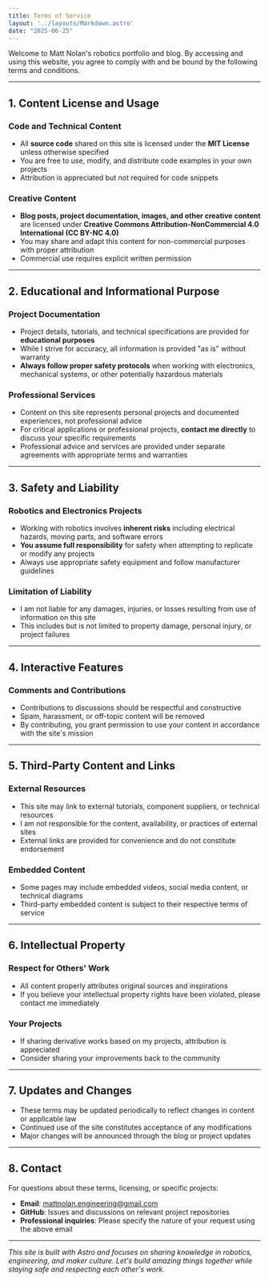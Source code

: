 ```yaml
---
title: Terms of Service
layout: '../layouts/Markdown.astro'
date: "2025-06-25"
---
```


Welcome to Matt Nolan's robotics portfolio and blog. By accessing and using this website, you agree to comply with and be bound by the following terms and conditions.

---

## 1. Content License and Usage

### Code and Technical Content
- All **source code** shared on this site is licensed under the **MIT License** unless otherwise specified
- You are free to use, modify, and distribute code examples in your own projects
- Attribution is appreciated but not required for code snippets

### Creative Content
- **Blog posts, project documentation, images, and other creative content** are licensed under **Creative Commons Attribution-NonCommercial 4.0 International (CC BY-NC 4.0)**
- You may share and adapt this content for non-commercial purposes with proper attribution
- Commercial use requires explicit written permission

---

## 2. Educational and Informational Purpose

### Project Documentation
- Project details, tutorials, and technical specifications are provided for **educational purposes**
- While I strive for accuracy, all information is provided "as is" without warranty
- **Always follow proper safety protocols** when working with electronics, mechanical systems, or other potentially hazardous materials

### Professional Services
- Content on this site represents personal projects and documented experiences, not professional advice
- For critical applications or professional projects, **contact me directly** to discuss your specific requirements
- Professional advice and services are provided under separate agreements with appropriate terms and warranties

---

## 3. Safety and Liability

### Robotics and Electronics Projects
- Working with robotics involves **inherent risks** including electrical hazards, moving parts, and software errors
- **You assume full responsibility** for safety when attempting to replicate or modify any projects
- Always use appropriate safety equipment and follow manufacturer guidelines

### Limitation of Liability
- I am not liable for any damages, injuries, or losses resulting from use of information on this site
- This includes but is not limited to property damage, personal injury, or project failures

---

## 4. Interactive Features

### Comments and Contributions
- Contributions to discussions should be respectful and constructive
- Spam, harassment, or off-topic content will be removed
- By contributing, you grant permission to use your content in accordance with the site's mission

---

## 5. Third-Party Content and Links

### External Resources
- This site may link to external tutorials, component suppliers, or technical resources
- I am not responsible for the content, availability, or practices of external sites
- External links are provided for convenience and do not constitute endorsement

### Embedded Content
- Some pages may include embedded videos, social media content, or technical diagrams
- Third-party embedded content is subject to their respective terms of service

---

## 6. Intellectual Property

### Respect for Others' Work
- All content properly attributes original sources and inspirations
- If you believe your intellectual property rights have been violated, please contact me immediately

### Your Projects
- If sharing derivative works based on my projects, attribution is appreciated
- Consider sharing your improvements back to the community

---

## 7. Updates and Changes

- These terms may be updated periodically to reflect changes in content or applicable law
- Continued use of the site constitutes acceptance of any modifications
- Major changes will be announced through the blog or project updates

---

## 8. Contact

For questions about these terms, licensing, or specific projects:

- **Email**: mattnolan.engineering@gmail.com
- **GitHub**: Issues and discussions on relevant project repositories
- **Professional inquiries**: Please specify the nature of your request using the above email

---

*This site is built with Astro and focuses on sharing knowledge in robotics, engineering, and maker culture. Let's build amazing things together while staying safe and respecting each other's work.*